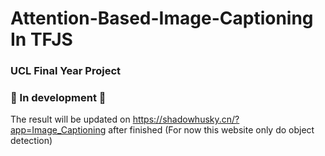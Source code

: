 # Attention-Based-Image-Captioning In TFJS
### UCL Final Year Project

### 🚧   In development  🚧

The result will be updated on https://shadowhusky.cn/?app=Image_Captioning after finished (For now this website only do object detection) 
